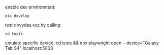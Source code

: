 enable dev environment:
    
    nix develop

test dovydas.xyz by calling:

    cd tests

emulate specific device:
    cd tests &&
    npx playwright open --device="Galaxy Tab S4" localhost:5000
 
